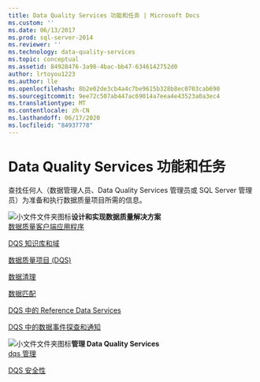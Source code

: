 ```yaml
---
title: Data Quality Services 功能和任务 | Microsoft Docs
ms.custom: ''
ms.date: 06/13/2017
ms.prod: sql-server-2014
ms.reviewer: ''
ms.technology: data-quality-services
ms.topic: conceptual
ms.assetid: 84928476-3a98-4bac-bb47-6346142752d0
author: lrtoyou1223
ms.author: lle
ms.openlocfilehash: 8b2e02de3cb4a4c7be9615b328b8ec0703cab690
ms.sourcegitcommit: 9ee72c507ab447ac69014a7eea4e43523a0a3ec4
ms.translationtype: MT
ms.contentlocale: zh-CN
ms.lasthandoff: 06/17/2020
ms.locfileid: "84937778"
---
```

# <a name="data-quality-services-features-and-tasks"></a>Data Quality Services 功能和任务
  查找任何人（数据管理人员、Data Quality Services 管理员或 SQL Server 管理员）为准备和执行数据质量项目所需的信息。  
  
 ![小文件文件夹图标](../../2014/integration-services/media/filefolder-small.gif "小文件文件夹图标")**设计和实现数据质量解决方案**  
 [数据质量客户端应用程序](../../2014/data-quality-services/data-quality-client-application.md)  
  
 [DQS 知识库和域](../../2014/data-quality-services/dqs-knowledge-bases-and-domains.md)  
  
 [数据质量项目 (DQS)](../../2014/data-quality-services/data-quality-projects-dqs.md)  
  
 [数据清理](../../2014/data-quality-services/data-cleansing.md)  
  
 [数据匹配](../../2014/data-quality-services/data-matching.md)  
  
 [DQS 中的 Reference Data Services](../../2014/data-quality-services/reference-data-services-in-dqs.md)  
  
 [DQS 中的数据事件探查和通知](../../2014/data-quality-services/data-profiling-and-notifications-in-dqs.md)  
  
 ![小文件文件夹图标](../../2014/integration-services/media/filefolder-small.gif "小文件文件夹图标")**管理 Data Quality Services**  
 [dqs 管理](../../2014/data-quality-services/dqs-administration.md)  
  
 [DQS 安全性](../../2014/data-quality-services/dqs-security.md)  
  
  
